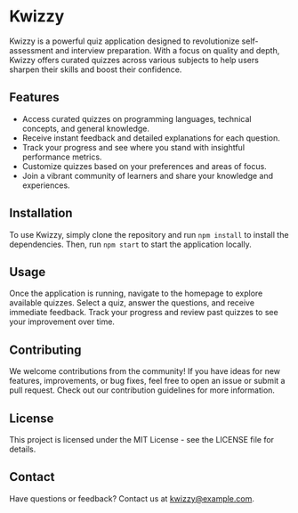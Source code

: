 # Kwizzy

Kwizzy is a powerful quiz application designed to revolutionize self-assessment and interview preparation. With a focus on quality and depth, Kwizzy offers curated quizzes across various subjects to help users sharpen their skills and boost their confidence.

## Features

- Access curated quizzes on programming languages, technical concepts, and general knowledge.
- Receive instant feedback and detailed explanations for each question.
- Track your progress and see where you stand with insightful performance metrics.
- Customize quizzes based on your preferences and areas of focus.
- Join a vibrant community of learners and share your knowledge and experiences.

## Installation

To use Kwizzy, simply clone the repository and run `npm install` to install the dependencies. Then, run `npm start` to start the application locally.

## Usage

Once the application is running, navigate to the homepage to explore available quizzes. Select a quiz, answer the questions, and receive immediate feedback. Track your progress and review past quizzes to see your improvement over time.

## Contributing

We welcome contributions from the community! If you have ideas for new features, improvements, or bug fixes, feel free to open an issue or submit a pull request. Check out our contribution guidelines for more information.

## License

This project is licensed under the MIT License - see the LICENSE file for details.

## Contact

Have questions or feedback? Contact us at kwizzy@example.com.


